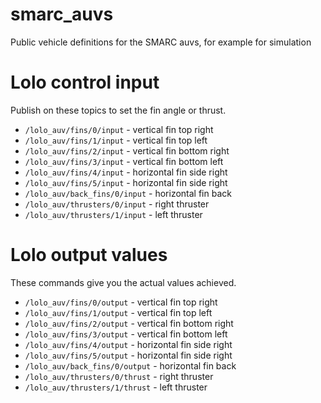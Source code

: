 # smarc_auvs

Public vehicle definitions for the SMARC auvs, for example for simulation

Lolo control input
==================

Publish on these topics to set the fin angle or thrust.

* `/lolo_auv/fins/0/input` - vertical fin top right
* `/lolo_auv/fins/1/input` - vertical fin top left
* `/lolo_auv/fins/2/input` - vertical fin bottom right
* `/lolo_auv/fins/3/input` - vertical fin bottom left
* `/lolo_auv/fins/4/input` - horizontal fin side right
* `/lolo_auv/fins/5/input` - horizontal fin side right
* `/lolo_auv/back_fins/0/input` - horizontal fin back
* `/lolo_auv/thrusters/0/input` - right thruster
* `/lolo_auv/thrusters/1/input` - left thruster

Lolo output values
==================

These commands give you the actual values achieved.

* `/lolo_auv/fins/0/output` - vertical fin top right
* `/lolo_auv/fins/1/output` - vertical fin top left
* `/lolo_auv/fins/2/output` - vertical fin bottom right
* `/lolo_auv/fins/3/output` - vertical fin bottom left
* `/lolo_auv/fins/4/output` - horizontal fin side right
* `/lolo_auv/fins/5/output` - horizontal fin side right
* `/lolo_auv/back_fins/0/output` - horizontal fin back
* `/lolo_auv/thrusters/0/thrust` - right thruster
* `/lolo_auv/thrusters/1/thrust` - left thruster


